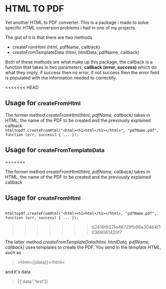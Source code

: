 <h1>HTML TO PDF</h1>

<p>
Yet another HTML to PDF converter. This is a package i made to solve specific HTML conversion problems i had in one of my projects.
</p>

<p>
The gist of it is that there are two methods
<ul>
<li>createFromHtml (html, pdfName, callback)</li>
<li>createFromTemplateData (html, htmlData, pdfName, callback)</li>
</ul>
</p>

<p>
Both of these methods are what make up this package, the callback is a function that takes in two parameters, <strong>callback (error, success)</strong> which do what they imply, if success then no error, if not success then the error field is populated with the information needed to correctify.
</p>

<<<<<<< HEAD
<h2>Usage for <small>createFromHtml</small></h2>
<p>
The former method <i>createFromHtml(html, pdfName, callback)</i> takes in HTML, the name of the PDF to be created and the previously explained callback
<code>
htmltopdf.createFromHtml("&lthtml&gt&lth1&gthtml&lt/h1&gt&lt/html&gt", "pdfName.pdf", function (err, success) { ... });
</code>
</p>

<h2>Usage for <small>createFromTemplateData</small></h2>
=======
<p>
The former method <i>createFromHtml(html, pdfName, callback)</i> takes in HTML, the name of the PDF to be created and the previously explained callback

<h2>Usage for <small>createFromHtml</small></h2>
<code>
htmltopdf.createFromHtml("&lthtml&gt&lth1&gthtml&lt/h1&gt&lt/html&gt, "pdfName.pdf", function (err, success) { ... });
</code>

</p>



>>>>>>> b2416f9371e46729fb96a304b4f10369061420f7
<p>
The latter method <i>createFromTemplateData(html, htmlData, pdfName, callback)</i> uses templates to create the PDF. You send in the template HTML, such as <blockquote>&gthtml&lt{{data}}&gt/html&lt</blockquote> and it's data <blockquote>{{'data':'test'}}</blockquote> <strong>
</p>

